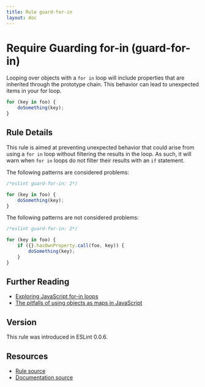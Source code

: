 ```yaml
---
title: Rule guard-for-in
layout: doc
---
```

<!-- Note: No pull requests accepted for this file. See README.md in the root directory for details. -->
# Require Guarding for-in (guard-for-in)

Looping over objects with a `for in` loop will include properties that are inherited through the prototype chain. This behavior can lead to unexpected items in your for loop.

```js
for (key in foo) {
    doSomething(key);
}
```

## Rule Details

This rule is aimed at preventing unexpected behavior that could arise from using a `for in` loop without filtering the results in the loop. As such, it will warn when `for in` loops do not filter their results with an `if` statement.

The following patterns are considered problems:

```js
/*eslint guard-for-in: 2*/

for (key in foo) {
    doSomething(key);
}
```

The following patterns are not considered problems:

```js
/*eslint guard-for-in: 2*/

for (key in foo) {
    if ({}.hasOwnProperty.call(foo, key)) {
        doSomething(key);
    }
}
```

## Further Reading

* [Exploring JavaScript for-in loops](http://javascriptweblog.wordpress.com/2011/01/04/exploring-javascript-for-in-loops/)
* [The pitfalls of using objects as maps in JavaScript](http://www.2ality.com/2012/01/objects-as-maps.html)

## Version

This rule was introduced in ESLint 0.0.6.

## Resources

* [Rule source](https://github.com/eslint/eslint/tree/master/lib/rules/guard-for-in.js)
* [Documentation source](https://github.com/eslint/eslint/tree/master/docs/rules/guard-for-in.md)
